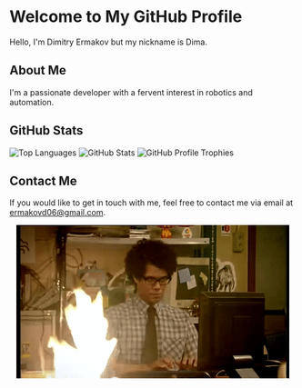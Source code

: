 # Welcome to My GitHub Profile

Hello, I'm Dimitry Ermakov but my nickname is Dima.

## About Me

I'm a passionate developer with a fervent interest in robotics and automation.

## GitHub Stats

![Top Languages](https://github-readme-stats-eight-theta.vercel.app/api/top-langs?username=metalmerge&show_icons=true&locale=en&theme=dark)
![GitHub Stats](https://github-readme-stats-eight-theta.vercel.app/api?username=metalmerge&show_icons=true&locale=en&theme=dark)
![GitHub Profile Trophies](https://github-profile-trophy.vercel.app/?username=metalmerge&theme=darkhub&margin-w=10&no-bg=true&column=-1)


## Contact Me

If you would like to get in touch with me, feel free to contact me via email at <ermakovd06@gmail.com>.

<div align="center">
  <img src="IT_Crowd.gif" alt="The IT Crowd Animation">
</div>

